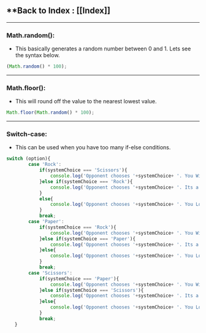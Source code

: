 
## **Back to Index : [[Index]]

---

### **Math.random()**:

- This basically generates a random number between 0 and 1. Lets see the syntax below.
```js
(Math.random() * 100);
```

---

### **Math.floor()**:

- This will round off the value to the nearest lowest value.
```js
Math.floor(Math.random() * 100);
```

---

### **Switch-case**:

- This can be used when you have too many if-else conditions. 
```js
switch (option){
        case 'Rock':
            if(systemChoice === 'Scissors'){
                console.log('Opponent chooses '+systemChoice+ '. You Win !!!!');
            }else if(systemChoice === 'Rock'){
                console.log('Opponent chooses '+systemChoice+ '. Its a Draw !!!!');
            }
            else{
                console.log('Opponent chooses '+systemChoice+ '. You Lose !!');
            }
            break;
        case 'Paper':
            if(systemChoice === 'Rock'){
                console.log('Opponent chooses '+systemChoice+ '. You Win !!!!');
            }else if(systemChoice === 'Paper'){
                console.log('Opponent chooses '+systemChoice+ '. Its a Draw !!!!');
            }else{
                console.log('Opponent chooses '+systemChoice+ '. You Lose !!');
            }
            break;
        case 'Scissors':
            if(systemChoice === 'Paper'){
                console.log('Opponent chooses '+systemChoice+ '. You Win !!!!');
            }else if(systemChoice === 'Scissors'){
                console.log('Opponent chooses '+systemChoice+ '. Its a Draw !!!!');
            }else{
                console.log('Opponent chooses '+systemChoice+ '. You Lose !!');
            }
            break;
   }
```


